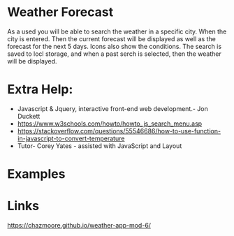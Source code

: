 # Weather Forecast

As a used you will be able to search the weather in a specific city.
When the city is entered.
Then the current forecast will be displayed as well as the forecast for the next 5 days.
Icons also show the conditions.
The search is saved to locl storage, and when a past serch is selected, then the weather will be displayed.



# Extra Help: 
* Javascript & Jquery, interactive front-end web development.- Jon Duckett
* https://www.w3schools.com/howto/howto_js_search_menu.asp
* https://stackoverflow.com/questions/55546686/how-to-use-function-in-javascript-to-convert-temperature
* Tutor- Corey Yates - assisted with JavaScript and Layout

# Examples


# Links
[
](https://chazmoore.github.io/weather-app-mod-6/)https://chazmoore.github.io/weather-app-mod-6/
